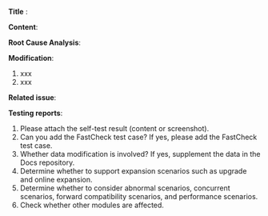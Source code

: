 <!-- Thanks for sending a pull request! -->

**Title** :

**Content**:

**Root Cause Analysis**:

**Modification**:
1. xxx
2. xxx

**Related issue**:

**Testing reports**:
1. Please attach the self-test result (content or screenshot).
2. Can you add the FastCheck test case? If yes, please add the FastCheck test case.
3. Whether data modification is involved? If yes, supplement the data in the Docs repository.  
4. Determine whether to support expansion scenarios such as upgrade and online expansion.
5. Determine whether to consider abnormal scenarios, concurrent scenarios, forward compatibility scenarios, and performance scenarios. 
6. Check whether other modules are affected.